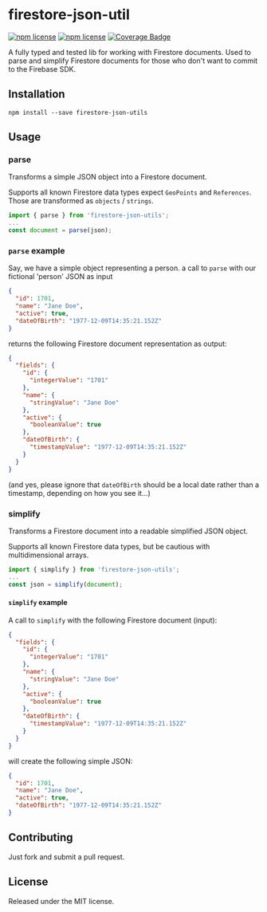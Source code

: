 # firestore-json-util
[![npm license](https://img.shields.io/github/license/mamichels/firestore-json-utils)](https://github.com/mamichels/firestore-json-utils/blob/main/LICENCE)
[![npm license](https://img.shields.io/npm/v/firestore-json-utils)](https://www.npmjs.com/package/firestore-json-utils)
[![Coverage Badge](https://img.shields.io/endpoint?url=https://gist.githubusercontent.com/mamichels/206d74dd194a97a674980599a252e16d/raw/firestore-json-utils_heads_main.json)](https://github.com/mamichels/firestore-json-utils/tree/main/tests)

A fully typed and tested lib for working with Firestore documents.
Used to parse and simplify Firestore documents for those who don't want to commit to the Firebase SDK.

## Installation
```shell
npm install --save firestore-json-utils
```

## Usage

### parse
Transforms a simple JSON object into a Firestore document.

Supports all known Firestore data types expect `GeoPoints` and `References`. Those are transformed as `objects` / `strings`.
```ts
import { parse } from 'firestore-json-utils';
...
const document = parse(json);
```

### `parse` example

Say, we have a simple object representing a person.
a call to `parse` with our fictional 'person' JSON as input

```json
{
  "id": 1701,
  "name": "Jane Doe",
  "active": true,
  "dateOfBirth": "1977-12-09T14:35:21.152Z"
}
```

returns the following Firestore document representation as output:

```json
{
  "fields": {
    "id": {
      "integerValue": "1701"
    },
    "name": {
      "stringValue": "Jane Doe"
    },
    "active": {
      "booleanValue": true
    },
    "dateOfBirth": {
      "timestampValue": "1977-12-09T14:35:21.152Z"
    }
  }
}
```

(and yes, please ignore that `dateOfBirth` should be a local date rather than a timestamp, depending on how you see it...)

### simplify
Transforms a Firestore document into a readable simplified JSON object.

Supports all known Firestore data types, but be cautious with multidimensional arrays.
```ts
import { simplify } from 'firestore-json-utils';
...
const json = simplify(document);
```

#### `simplify` example

A call to `simplify` with the following Firestore document (input):

```json
{
  "fields": {
    "id": {
      "integerValue": "1701"
    },
    "name": {
      "stringValue": "Jane Doe"
    },
    "active": {
      "booleanValue": true
    },
    "dateOfBirth": {
      "timestampValue": "1977-12-09T14:35:21.152Z"
    }
  }
}
```

will create the following simple JSON:

```json
{
  "id": 1701,
  "name": "Jane Doe",
  "active": true,
  "dateOfBirth": "1977-12-09T14:35:21.152Z"
}
```

## Contributing
Just fork and submit a pull request.

## License
Released under the MIT license.
